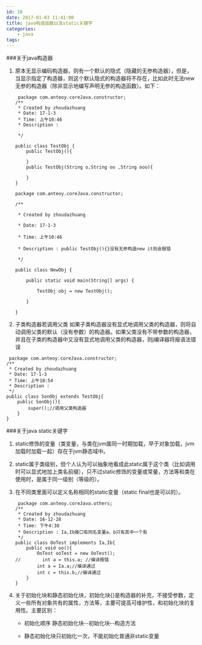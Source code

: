 ```yaml
---
id: 18
date: 2017-01-03 11:41:00
title: java构造函数以及static关键字
categories:
    - java
tags:
---
```


###关于java构造器

1. 原本无显示编码构造器，则有一个默认的隐式（隐藏的无参构造器），但是，当显示指定了构造器，则这个默认隐式的构造器将不存在，比如此时无法new无参的构造器（除非显示地编写声明无参的构造函数）。如下：
	```
	 package com.anteoy.coreJava.constructor;
	/**
	 * Created by zhoudazhuang
	 * Date: 17-1-3
	 * Time: 上午10:46
	 * Description :

	 */

	public class TestObj {
	    public TestObj(){

	    }
	    public TestObj(String o,String oo ,String ooo){

	    }
	}
	```
	```
	package com.anteoy.coreJava.constructor;

	/**

	 * Created by zhoudazhuang

	 * Date: 17-1-3

	 * Time: 上午10:46

	 * Description : public TestObj(){}没有无参构造new it则会报错

	 */

	public class NewObj {

	    public static void main(String[] args) {

	        TestObj obj = new TestObj();

	    }

	}
	```
2. 子类构造器若调用父类
如果子类构造器没有显式地调用父类的构造器，则将自动调用父类的默认（没有参数）的构造器。如果父类没有不带参数的构造器，并且在子类的构造器中又没有显式地调用父类的构造器，则j编译器将报语法错误
```
 package com.anteoy.coreJava.constructor;
/**
 * Created by zhoudazhuang
 * Date: 17-1-3
 * Time: 上午10:54
 * Description :
 */
public class SonObj extends TestObj{
    public SonObj(){
        super();//调用父类构造器
    }
}
```
###关于java static关键字
1. static修饰的变量（类变量，与类在jvm属同一时期加载，早于对象加载，jvm加载时加载一起）存在于jvm静态域中。
2. static属于类级别，但个人认为可以抽象地看成此static属于这个类（比如调用时可以显式地加上类名前缀），只不过static修饰的变量或常量，方法等和类在使用时，是属于同一级别（等级的）。
3. 在不同类里面可以定义名称相同的static变量（static final也是可以的）。
	```
	 package com.anteoy.coreJava.others;
	/**
	 * Created by zhoudazhuang
	 * Date: 16-12-28
	 * Time: 下午4:38
	 * Description : Ia,Ib接口有同名变量a，b只有其中一个有
	 */
	public class OoTest implements Ia,Ib{
	    public void oo(){
	        OoTest ooTest = new OoTest();
	//        int a = this.a; //编译报错
	        int a = Ia.a;//编译通过
	        int c = this.b;//编译通过
	    }
	}
	```
4. 关于初始化块和静态初始化块，初始化块{}是构造器的补充，不接受参数，定义一些所有对象共有的属性，方法等，主要可提高可维护性，和初始化块的复用性。主要区别：

    - 初始化顺序 静态初始化块--初始化块--构造方法

    - 静态初始化块只初始化一次，不能初始化普通非static变量
